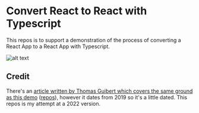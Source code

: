 # Convert React to React with Typescript
This repos is to support a demonstration of the process of converting a React App to a React App with Typescript.

![alt text](https://github.com/shearichard/convert-react-to-react-with-typescript/blob/main/react-ts-home-page-screen-dump.png?raw=true)

## Credit
There's an [article written by Thomas Guibert which covers the same ground as this demo](https://medium.com/swlh/convert-your-javascript-react-app-to-typescript-the-easy-guide-631592dc1876) ([repos](https://github.com/thmsgbrt/Javascript-to-TypeScript-guide)), however it dates from 2019 so it's a little dated. This repos is my attempt at a 2022 version.  
